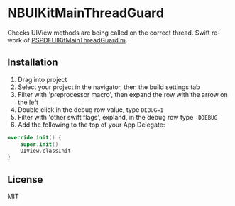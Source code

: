 # NBUIKitMainThreadGuard
Checks UIView methods are being called on the correct thread. Swift re-work of [PSPDFUIKitMainThreadGuard.m](https://gist.github.com/steipete/5664345).

## Installation
1. Drag into project
1. Select your project in the navigator, then the build settings tab
1. Filter with 'preprocessor macro', then expand the row with the arrow on the left
1. Double click in the debug row value, type `DEBUG=1`
1. Filter with 'other swift flags', expland, in the debug row type `-DDEBUG`
1. Add the following to the top of your App Delegate:

``` Swift
override init() {
    super.init()
    UIView.classInit
}
```

## License
MIT
